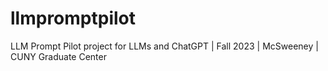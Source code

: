 # llmpromptpilot
LLM Prompt Pilot project for LLMs and ChatGPT | Fall 2023 | McSweeney | CUNY Graduate Center
